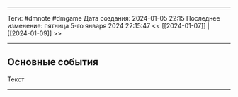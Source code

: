 ___
Теги: #dmnote #dmgame 
Дата создания: 2024-01-05 22:15 
Последнее изменение: пятница 5-го января 2024 22:15:47
<< [[2024-01-07]] | [[2024-01-09]] >> 
___
## Основные события

Текст

---
